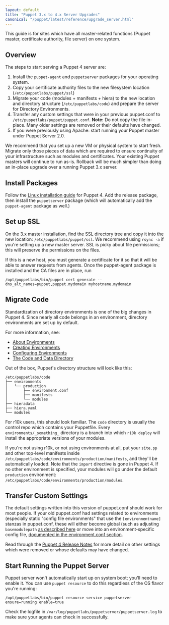 ```yaml
---
layout: default
title: "Puppet 3.x to 4.x Server Upgrades"
canonical: "/puppet/latest/reference/upgrade_server.html"
---
```


This guide is for sites which have all master-related functions (Puppet master, certificate authority, file server) on one system.

## Overview

The steps to start serving a Puppet 4 server are:

1. Install the `puppet-agent` and `puppetserver` packages for your operating system.
1. Copy your certificate authority files to the new filesystem location (`/etc/puppetlabs/puppet/ssl`)
2. Migrate your code (modules + manifests + hiera) to the new location and directory structure (`/etc/puppetlabs/code`) and prepare the server for Directory Environments.
3. Transfer any custom settings that were in your previous puppet.conf to `/etc/puppetlabs/puppet/puppet.conf`. **Note:** Do not copy the file in-place. Many older settings are removed or their defaults have changed.
4. If you were previously using Apache: start running your Puppet master under Puppet Server 2.0.

We recommend that you set up a new VM or physical system to start fresh. Migrate only those pieces of data which are required to ensure continuity of your infrastructure such as modules and certificates. Your existing Puppet masters will continue to run as-is. Rollback will be much simpler than doing an in-place upgrade over a running Puppet 3.x server.

## Install Packages

Follow the [Linux installation guide](install_linux.html) for Puppet 4. Add the release package, then install the `puppetserver` package (which will automatically add the `puppet-agent` package as well.)

## Set up SSL

On the 3.x master installation, find the SSL directory tree and copy it into the new location:
`/etc/puppetlabs/puppet/ssl`. We recommend using `rsync -a` if you're setting up a new master server. SSL is picky about file permissions; this will preserve the permissions on the files.

If this is a new host, you must generate a certificate for it so that it will be able to answer requests from agents. Once the puppet-agent package is installed and the CA files are in place, run

    /opt/puppetlabs/bin/puppet cert generate --dns_alt_names=puppet,puppet.mydomain myhostname.mydomain

## Migrate Code

Standardization of directory environments is one of the big changes in Puppet 4. Since nearly all code belongs in an environment, directory environments are set up by default.

For more information, see:

* [About Environments](./environments.html)
* [Creating Environments](./environments_creating.html)
* [Configuring Environments](./environments_configuring.html)
* [The Code and Data Directory](./dirs_codedir.html)

Out of the box, Puppet's directory structure will look like this:

    /etc/puppetlabs/code
    ├── environments
    │   └── production
    │       ├── environment.conf
    │       ├── manifests
    │       └── modules
    ├── hieradata
    ├── hiera.yaml
    └── modules

For r10k users, this should look familiar. The `code` directory is usually the control repo which contains your Puppetfile. Every `environments/_something_` directory is a branch into which `r10k deploy` will install the appropriate versions of your modules.

If you're not using r10k, or not using environments at all, put your `site.pp` and other top-level manifests inside `/etc/puppetlabs/code/environments/production/manifests`, and they'll be automatically loaded. Note that the `import` directive is gone in Puppet 4. If no other environment is specified, your modules will go under the default `production` environment: `/etc/puppetlabs/code/environments/production/modules`.

## Transfer Custom Settings

The default settings written into this version of puppet.conf should work for most people. If your old puppet.conf had settings related to environments (especially static "config file environments" that use the `[environmentname]` stanzas in puppet.conf, these will either become global (such as adjusting `basemodulepath` [as described here](./environments_configuring.html#basemodulepath]) or move into an environment-specific config file, [documented in the environment.conf section](./environments_creating.html#the-environmentconf-file).

Read through the [Puppet 4 Release Notes](/puppet/4.0/reference/release_notes.html) for more detail on other settings which were removed or whose defaults may have changed.

## Start Running the Puppet Server

Puppet server won't automatically start up on system boot; you'll need to enable it. You can use `puppet resource` to do this regardless of the OS flavor you're running:

    /opt/puppetlabs/bin/puppet resource service puppetserver ensure=running enable=true

Check the logfile in `/var/log/puppetlabs/puppetserver/puppetserver.log` to make sure your agents can check in successfully.
